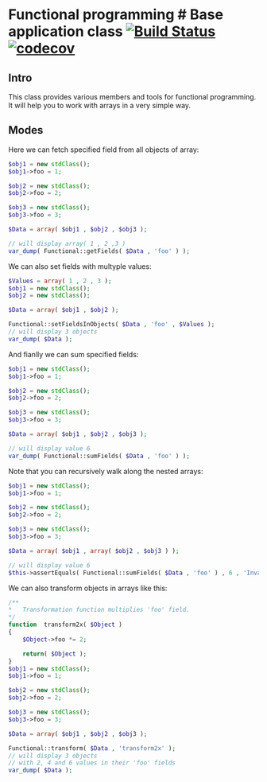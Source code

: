 # Functional programming # Base application class [![Build Status](https://travis-ci.com/alexdodonov/mezon-functional.svg?branch=master)](https://travis-ci.com/alexdodonov/mezon-functional) [![codecov](https://codecov.io/gh/alexdodonov/mezon-functional/branch/master/graph/badge.svg)](https://codecov.io/gh/alexdodonov/mezon-functional)

## Intro

This class provides various members and tools for functional programming. It will help you to work with arrays in a very simple way.

## Modes

Here we can fetch specified field from all objects of array:

```PHP
$obj1 = new stdClass();
$obj1->foo = 1;

$obj2 = new stdClass();
$obj2->foo = 2;

$obj3 = new stdClass();
$obj3->foo = 3;

$Data = array( $obj1 , $obj2 , $obj3 );

// will display array( 1 , 2 ,3 )
var_dump( Functional::getFields( $Data , 'foo' ) );
```

We can also set fields with multyple values:

```PHP
$Values = array( 1 , 2 , 3 );
$obj1 = new stdClass();
$obj2 = new stdClass();

$Data = array( $obj1 , $obj2 );

Functional::setFieldsInObjects( $Data , 'foo' , $Values );
// will display 3 objects
var_dump( $Data );
```

And fianlly we can sum specified fields:

```PHP
$obj1 = new stdClass();
$obj1->foo = 1;

$obj2 = new stdClass();
$obj2->foo = 2;

$obj3 = new stdClass();
$obj3->foo = 3;

$Data = array( $obj1 , $obj2 , $obj3 );

// will display value 6
var_dump( Functional::sumFields( $Data , 'foo' ) );
```

Note that you can recursively walk along the nested arrays:

```PHP
$obj1 = new stdClass();
$obj1->foo = 1;

$obj2 = new stdClass();
$obj2->foo = 2;

$obj3 = new stdClass();
$obj3->foo = 3;

$Data = array( $obj1 , array( $obj2 , $obj3 ) );

// will display value 6
$this->assertEquals( Functional::sumFields( $Data , 'foo' ) , 6 , 'Invalid sum' );
```

We can also transform objects in arrays like this:

```PHP
/**
*   Transformation function multiplies 'foo' field.
*/
function  transform2x( $Object )
{
    $Object->foo *= 2;

    return( $Object );
}
$obj1 = new stdClass();
$obj1->foo = 1;

$obj2 = new stdClass();
$obj2->foo = 2;

$obj3 = new stdClass();
$obj3->foo = 3;

$Data = array( $obj1 , $obj2 , $obj3 );

Functional::transform( $Data , 'transform2x' );
// will display 3 objects
// with 2, 4 and 6 values in their 'foo' fields
var_dump( $Data );
```